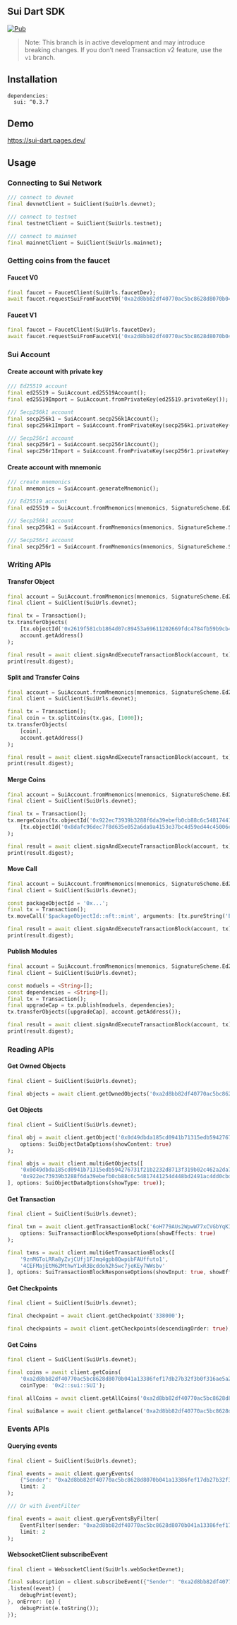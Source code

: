 Sui Dart SDK
-

[![Pub](https://img.shields.io/badge/pub-v0.3.7-blue)](https://pub.dev/packages/sui)

> Note: This branch is in active development and may introduce breaking changes. If you don’t need Transaction v2 feature, use the `v1` branch.

Installation
-

```
dependencies:
  sui: ^0.3.7
```

Demo
-

https://sui-dart.pages.dev/

Usage
-

### Connecting to Sui Network

```dart
/// connect to devnet
final devnetClient = SuiClient(SuiUrls.devnet);

/// connect to testnet
final testnetClient = SuiClient(SuiUrls.testnet);

/// connect to mainnet
final mainnetClient = SuiClient(SuiUrls.mainnet);
```

### Getting coins from the faucet

#### Faucet V0
```dart
final faucet = FaucetClient(SuiUrls.faucetDev);
await faucet.requestSuiFromFaucetV0('0xa2d8bb82df40770ac5bc8628d8070b041a13386fef17db27b32f3b0f316ae5a2');
```

#### Faucet V1
```dart
final faucet = FaucetClient(SuiUrls.faucetDev);
await faucet.requestSuiFromFaucetV1('0xa2d8bb82df40770ac5bc8628d8070b041a13386fef17db27b32f3b0f316ae5a2');
```

### Sui Account

#### Create account with private key

```dart
/// Ed25519 account
final ed25519 = SuiAccount.ed25519Account();
final ed25519Import = SuiAccount.fromPrivateKey(ed25519.privateKey());

/// Secp256k1 account
final secp256k1 = SuiAccount.secp256k1Account();
final sepc256k1Import = SuiAccount.fromPrivateKey(secp256k1.privateKey());

/// Secp256r1 account
final secp256r1 = SuiAccount.secp256r1Account();
final sepc256r1Import = SuiAccount.fromPrivateKey(secp256r1.privateKey());
```

#### Create account with mnemonic

```dart
/// create mnemonics
final mnemonics = SuiAccount.generateMnemonic();

/// Ed25519 account
final ed25519 = SuiAccount.fromMnemonics(mnemonics, SignatureScheme.Ed25519);

/// Secp256k1 account
final secp256k1 = SuiAccount.fromMnemonics(mnemonics, SignatureScheme.Secp256k1);

/// Secp256r1 account
final secp256r1 = SuiAccount.fromMnemonics(mnemonics, SignatureScheme.Secp256r1);
```

### Writing APIs

#### Transfer Object

```dart
final account = SuiAccount.fromMnemonics(mnemonics, SignatureScheme.Ed25519);
final client = SuiClient(SuiUrls.devnet);

final tx = Transaction();
tx.transferObjects(
    [tx.objectId('0x2619f581cb1864d07c89453a69611202669fdc4784fb59b9cb4278ec60756011')], 
    account.getAddress()
);

final result = await client.signAndExecuteTransactionBlock(account, tx);
print(result.digest);
```

#### Split and Transfer Coins

```dart
final account = SuiAccount.fromMnemonics(mnemonics, SignatureScheme.Ed25519);
final client = SuiClient(SuiUrls.devnet);

final tx = Transaction();
final coin = tx.splitCoins(tx.gas, [1000]);
tx.transferObjects(
    [coin],
    account.getAddress()
);

final result = await client.signAndExecuteTransactionBlock(account, tx);
print(result.digest);
```

#### Merge Coins

```dart
final account = SuiAccount.fromMnemonics(mnemonics, SignatureScheme.Ed25519);
final client = SuiClient(SuiUrls.devnet);

final tx = Transaction();
tx.mergeCoins(tx.objectId('0x922ec73939b3288f6da39ebefb0cb88c6c54817441254d448bd2491ac4dd0cbd'), 
    [tx.objectId('0x8dafc96dec7f8d635e052a6da9a4153e37bc4d59ed44c45006e4e9d17d07f80d')]
);

final result = await client.signAndExecuteTransactionBlock(account, tx);
print(result.digest);
```

#### Move Call

```dart
final account = SuiAccount.fromMnemonics(mnemonics, SignatureScheme.Ed25519);
final client = SuiClient(SuiUrls.devnet);

const packageObjectId = '0x...';
final tx = Transaction();
tx.moveCall('$packageObjectId::nft::mint', arguments: [tx.pureString('Example NFT')]);

final result = await client.signAndExecuteTransactionBlock(account, tx);
print(result.digest);
```

#### Publish Modules

```dart
final account = SuiAccount.fromMnemonics(mnemonics, SignatureScheme.Ed25519);
final client = SuiClient(SuiUrls.devnet);

const moduels = <String>[];
const dependencies = <String>[];
final tx = Transaction();
final upgradeCap = tx.publish(moduels, dependencies);
tx.transferObjects([upgradeCap], account.getAddress());

final result = await client.signAndExecuteTransactionBlock(account, tx);
print(result.digest);
```

### Reading APIs

#### Get Owned Objects

```dart
final client = SuiClient(SuiUrls.devnet);

final objects = await client.getOwnedObjects('0xa2d8bb82df40770ac5bc8628d8070b041a13386fef17db27b32f3b0f316ae5a2');
```

#### Get Objects

```dart
final client = SuiClient(SuiUrls.devnet);

final obj = await client.getObject('0x0d49dbda185cd0941b71315edb594276731f21b2232d8713f319b02c462a2da7',
    options: SuiObjectDataOptions(showContent: true)
);

final objs = await client.multiGetObjects([
    '0x0d49dbda185cd0941b71315edb594276731f21b2232d8713f319b02c462a2da7',
    '0x922ec73939b3288f6da39ebefb0cb88c6c54817441254d448bd2491ac4dd0cbd'
], options: SuiObjectDataOptions(showType: true));
```

#### Get Transaction

```dart
final client = SuiClient(SuiUrls.devnet);

final txn = await client.getTransactionBlock('6oH779AUs2WpwW77xCVGbYqK1FYVamRqHjV6A5wCV8Qj',
    options: SuiTransactionBlockResponseOptions(showEffects: true)
);

final txns = await client.multiGetTransactionBlocks([
    '9znMGToLRRa8yZvjCUfj1FJmq4gpb8QwpibFAUffuto1',
    '4CEFMajEtM62MthwY1xR3Bcddoh2h5wc7jeKEy7WWsbv'
], options: SuiTransactionBlockResponseOptions(showInput: true, showEffects: true));
```

#### Get Checkpoints

```dart
final client = SuiClient(SuiUrls.devnet);

final checkpoint = await client.getCheckpoint('338000');

final checkpoints = await client.getCheckpoints(descendingOrder: true);
```

#### Get Coins

```dart
final client = SuiClient(SuiUrls.devnet);

final coins = await client.getCoins(
    '0xa2d8bb82df40770ac5bc8628d8070b041a13386fef17db27b32f3b0f316ae5a2',
    coinType: '0x2::sui::SUI');

final allCoins = await client.getAllCoins('0xa2d8bb82df40770ac5bc8628d8070b041a13386fef17db27b32f3b0f316ae5a2');

final suiBalance = await client.getBalance('0xa2d8bb82df40770ac5bc8628d8070b041a13386fef17db27b32f3b0f316ae5a2');
```

### Events APIs

#### Querying events

```dart
final client = SuiClient(SuiUrls.devnet);

final events = await client.queryEvents(
    {"Sender": "0xa2d8bb82df40770ac5bc8628d8070b041a13386fef17db27b32f3b0f316ae5a2"}, 
    limit: 2
);

/// Or with EventFilter

final events = await client.queryEventsByFilter(
    EventFilter(sender: "0xa2d8bb82df40770ac5bc8628d8070b041a13386fef17db27b32f3b0f316ae5a2"), 
    limit: 2
);
```

#### WebsocketClient subscribeEvent

```dart
final client = WebsocketClient(SuiUrls.webSocketDevnet);

final subscription = client.subscribeEvent({"Sender": "0xa2d8bb82df40770ac5bc8628d8070b041a13386fef17db27b32f3b0f316ae5a2"})
.listen((event) {
    debugPrint(event);
}, onError: (e) {
    debugPrint(e.toString());
});
```